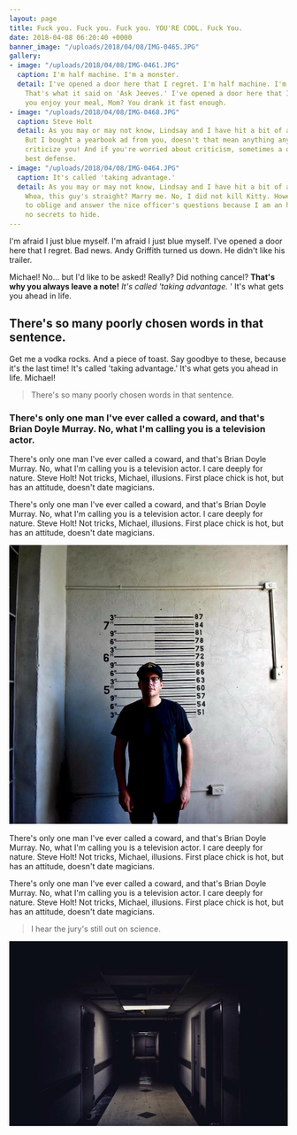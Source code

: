```yaml
---
layout: page
title: Fuck you. Fuck you. Fuck you. YOU'RE COOL. Fuck You.
date: 2018-04-08 06:20:40 +0000
banner_image: "/uploads/2018/04/08/IMG-0465.JPG"
gallery:
- image: "/uploads/2018/04/08/IMG-0461.JPG"
  caption: I'm half machine. I'm a monster.
  detail: I've opened a door here that I regret. I'm half machine. I'm a monster.
    That's what it said on 'Ask Jeeves.' I've opened a door here that I regret. Did
    you enjoy your meal, Mom? You drank it fast enough.
- image: "/uploads/2018/04/08/IMG-0468.JPG"
  caption: Steve Holt
  detail: As you may or may not know, Lindsay and I have hit a bit of a rough patch.
    But I bought a yearbook ad from you, doesn't that mean anything anymore? I don't
    criticize you! And if you're worried about criticism, sometimes a diet is the
    best defense.
- image: "/uploads/2018/04/08/IMG-0464.JPG"
  caption: It's called 'taking advantage.'
  detail: As you may or may not know, Lindsay and I have hit a bit of a rough patch.
    Whoa, this guy's straight? Marry me. No, I did not kill Kitty. However, I am going
    to oblige and answer the nice officer's questions because I am an honest man with
    no secrets to hide.
---
```

I'm afraid I just blue myself. I'm afraid I just blue myself. I've opened a door here that I regret. Bad news. Andy Griffith turned us down. He didn't like his trailer.

Michael! No… but I'd like to be asked! Really? Did nothing cancel? **That's why you always leave a note!** _It's called 'taking advantage._ ' It's what gets you ahead in life.

## There's so many poorly chosen words in that sentence.

Get me a vodka rocks. And a piece of toast. Say goodbye to these, because it's the last time! It's called 'taking advantage.' It's what gets you ahead in life. Michael!

> There's so many poorly chosen words in that sentence.

### There's only one man I've ever called a coward, and that's Brian Doyle Murray. No, what I'm calling you is a television actor.

There's only one man I've ever called a coward, and that's Brian Doyle Murray. No, what I'm calling you is a television actor. I care deeply for nature. Steve Holt! Not tricks, Michael, illusions. First place chick is hot, but has an attitude, doesn't date magicians.

There's only one man I've ever called a coward, and that's Brian Doyle Murray. No, what I'm calling you is a television actor. I care deeply for nature. Steve Holt! Not tricks, Michael, illusions. First place chick is hot, but has an attitude, doesn't date magicians.

![](/uploads/2018/04/08/IMG-0468.JPG)

There's only one man I've ever called a coward, and that's Brian Doyle Murray. No, what I'm calling you is a television actor. I care deeply for nature. Steve Holt! Not tricks, Michael, illusions. First place chick is hot, but has an attitude, doesn't date magicians.

There's only one man I've ever called a coward, and that's Brian Doyle Murray. No, what I'm calling you is a television actor. I care deeply for nature. Steve Holt! Not tricks, Michael, illusions. First place chick is hot, but has an attitude, doesn't date magicians.

> I hear the jury's still out on science.

![](/uploads/2018/04/08/IMG-0472.JPG)